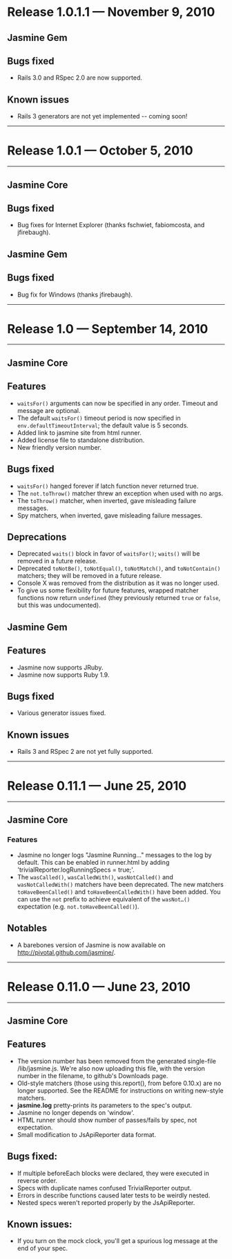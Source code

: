 # Release 1.0.1.1 — November 9, 2010

## Jasmine Gem

## Bugs fixed
*  Rails 3.0 and RSpec 2.0 are now supported.


## Known issues
*  Rails 3 generators are not yet implemented -- coming soon!


-----
# Release 1.0.1 — October 5, 2010
-----

## Jasmine Core

## Bugs fixed
*  Bug fixes for Internet Explorer (thanks fschwiet, fabiomcosta, and jfirebaugh).


## Jasmine Gem

## Bugs fixed
*  Bug fix for Windows (thanks jfirebaugh).


-----
# Release 1.0 — September 14, 2010
-----

## Jasmine Core

## Features
*  `waitsFor()` arguments can now be specified in any order. Timeout and message are optional.
*  The default `waitsFor()` timeout period is now specified in `env.defaultTimeoutInterval`; the default value is 5 seconds.
*  Added link to jasmine site from html runner.
*  Added license file to standalone distribution.
*  New friendly version number.


## Bugs fixed
*  `waitsFor()` hanged forever if latch function never returned true.
*  The `not.toThrow()` matcher threw an exception when used with no args.
*  The `toThrow()` matcher, when inverted, gave misleading failure messages.
*  Spy matchers, when inverted, gave misleading failure messages.


## Deprecations
*  Deprecated `waits()` block in favor of `waitsFor()`; `waits()` will be removed in a future release.
*  Deprecated `toNotBe()`, `toNotEqual()`, `toNotMatch()`, and `toNotContain()` matchers; they will be removed in a future release.
*  Console X was removed from the distribution as it was no longer used.
*  To give us some flexibility for future features, wrapped matcher functions now return `undefined` (they previously returned `true` or `false`, but this was undocumented).


## Jasmine Gem

## Features
*  Jasmine now supports JRuby.
*  Jasmine now supports Ruby 1.9.


## Bugs fixed
*  Various generator issues fixed.


## Known issues
*  Rails 3 and RSpec 2 are not yet fully supported.


-----
# Release 0.11.1 — June 25, 2010
-----

## Jasmine Core

### Features
*  Jasmine no longer logs "Jasmine Running…" messages to the log by default. This can be enabled in runner.html by adding 'trivialReporter.logRunningSpecs = true;'.
*  The `wasCalled()`, `wasCalledWith()`, `wasNotCalled()` and `wasNotCalledWith()` matchers have been deprecated. The new matchers `toHaveBeenCalled()` and `toHaveBeenCalledWith()` have been added. You can use the `not` prefix to achieve equivalent of the `wasNot…()` expectation (e.g. `not.toHaveBeenCalled()`).


## Notables
*  A barebones version of Jasmine is now available on <a href="http://pivotal.github.com/jasmine/">http://pivotal.github.com/jasmine/</a>.


-----
# Release 0.11.0 — June 23, 2010
-----
## Jasmine Core

## Features
*  The version number has been removed from the generated single-file /lib/jasmine.js. We're also now uploading this file, with the version number in the filename, to github's Downloads page.
*  Old-style matchers (those using this.report(), from before 0.10.x) are no longer supported. See the <span class="caps">README</span> for instructions on writing new-style matchers.
*  <strong>jasmine.log</strong> pretty-prints its parameters to the spec's output.
*  Jasmine no longer depends on 'window'.
*  <span class="caps">HTML</span> runner should show number of passes/fails by spec, not expectation.
*  Small modification to JsApiReporter data format.


## Bugs fixed:
*  If multiple beforeEach blocks were declared, they were executed in reverse order.
*  Specs with duplicate names confused TrivialReporter output.
*  Errors in describe functions caused later tests to be weirdly nested.
*  Nested specs weren't reported properly by the JsApiReporter.


## Known issues:
*  If you turn on the mock clock, you'll get a spurious log message at the end of your spec.

